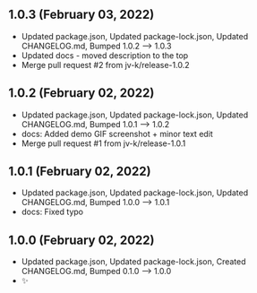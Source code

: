 ## 1.0.3 (February 03, 2022)
- Updated package.json, Updated package-lock.json, Updated CHANGELOG.md, Bumped 1.0.2 –> 1.0.3
- Updated docs - moved description to the top
- Merge pull request #2 from jv-k/release-1.0.2

## 1.0.2 (February 02, 2022)
- Updated package.json, Updated package-lock.json, Updated CHANGELOG.md, Bumped 1.0.1 –> 1.0.2
- docs: Added demo GIF screenshot + minor text edit
- Merge pull request #1 from jv-k/release-1.0.1

## 1.0.1 (February 02, 2022)
- Updated package.json, Updated package-lock.json, Updated CHANGELOG.md, Bumped 1.0.0 –> 1.0.1
- docs: Fixed typo

## 1.0.0 (February 02, 2022)
- Updated package.json, Updated package-lock.json, Created CHANGELOG.md, Bumped 0.1.0 –> 1.0.0
- ✨


